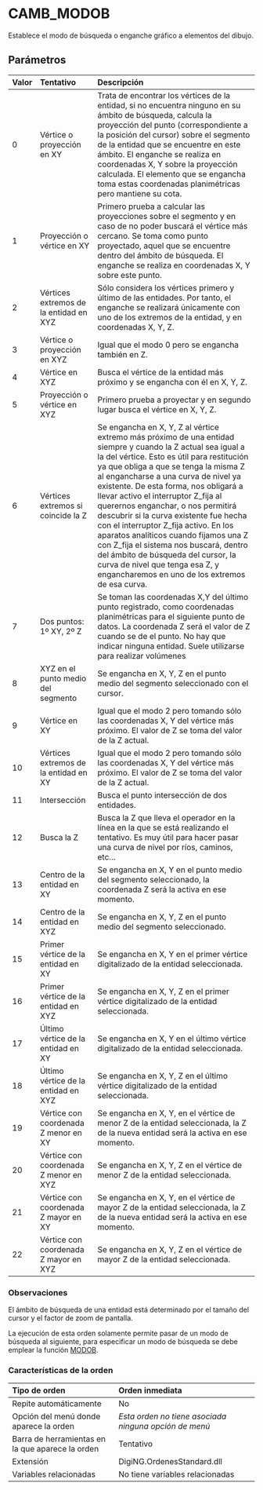 # CAMB\_MODOB

 Establece el modo de búsqueda o enganche gráfico a elementos del dibujo.

## Parámetros

| Valor | Tentativo | Descripción |
| :--- | :--- | :--- |
| 0 | Vértice o proyección en XY | Trata de encontrar los vértices de la entidad, si no encuentra ninguno en su ámbito de búsqueda, calcula la proyección del punto \(correspondiente a la posición del cursor\) sobre el segmento de la entidad que se encuentre en este ámbito. El enganche se realiza en coordenadas X, Y sobre la proyección calculada. El elemento que se engancha toma estas coordenadas planimétricas pero mantiene su cota. |
| 1 | Proyección o vértice en XY | Primero prueba a calcular las proyecciones sobre el segmento y en caso de no poder buscará el vértice más cercano. Se toma como punto proyectado, aquel que se encuentre dentro del ámbito de búsqueda. El enganche se realiza en coordenadas X, Y sobre este punto. |
| 2 | Vértices extremos de la entidad en XYZ | Sólo considera los vértices primero y último de las entidades. Por tanto, el enganche se realizará únicamente con uno de los extremos de la entidad, y en coordenadas X, Y, Z. |
| 3 | Vértice o proyección en XYZ | Igual que el modo 0 pero se engancha también en Z. |
| 4 | Vértice en XYZ | Busca el vértice de la entidad más próximo y se engancha con él en X, Y, Z. |
| 5 | Proyección o vértice en XYZ | Primero prueba a proyectar y en segundo lugar busca el vértice en X, Y, Z. |
| 6 | Vértices extremos si coincide la Z | Se engancha en X, Y, Z al vértice extremo más próximo de una entidad siempre y cuando la Z actual sea igual a la del vértice. Esto es útil para restitución ya que obliga a que se tenga la misma Z al engancharse a una curva de nivel ya existente. De esta forma, nos obligará a llevar activo el interruptor Z\_fija al querernos enganchar, o nos permitirá descubrir si la curva existente fue hecha con el interruptor Z\_fija activo. En los aparatos analíticos cuando fijamos una Z con Z\_fija el sistema nos buscará, dentro del ámbito de búsqueda del cursor, la curva de nivel que tenga esa Z, y engancharemos en uno de los extremos de esa curva. |
| 7 | Dos puntos: 1º XY, 2º Z | Se toman las coordenadas X,Y del último punto registrado, como coordenadas planimétricas para el siguiente punto de datos. La coordenada Z será el valor de Z cuando se de el punto. No hay que indicar ninguna entidad. Suele utilizarse para realizar volúmenes |
| 8 | XYZ en el punto medio del segmento | Se engancha en X, Y, Z en el punto medio del segmento seleccionado con el cursor. |
| 9 | Vértice en XY | Igual que el modo 2 pero tomando sólo las coordenadas X, Y del vértice más próximo. El valor de Z se toma del valor de la Z actual. |
| 10 | Vértices extremos de la entidad en XY | Igual que el modo 2 pero tomando sólo las coordenadas X, Y del vértice más próximo. El valor de Z se toma del valor de la Z actual. |
| 11 | Intersección | Busca el punto intersección de dos entidades. |
| 12 | Busca la Z | Busca la Z que lleva el operador en la línea en la que se está realizando el tentativo. Es muy útil para hacer pasar una curva de nivel por ríos, caminos, etc... |
| 13 | Centro de la entidad en XY | Se engancha en X, Y en el punto medio del segmento seleccionado, la coordenada Z será la activa en ese momento. |
| 14 | Centro de la entidad en XYZ | Se engancha en X, Y, Z en el punto medio del segmento seleccionado. |
| 15 | Primer vértice de la entidad en XY | Se engancha en X, Y en el primer vértice digitalizado de la entidad seleccionada. |
| 16 | Primer vértice de la entidad en XYZ | Se engancha en X, Y, Z en el primer vértice digitalizado de la entidad seleccionada. |
| 17 | Último vértice de la entidad en XY | Se engancha en X, Y en el último vértice digitalizado de la entidad seleccionada. |
| 18 | Último vértice de la entidad en XYZ | Se engancha en X, Y, Z en el último vértice digitalizado de la entidad seleccionada. |
| 19 | Vértice con coordenada Z menor en XY | Se engancha en X, Y, en el vértice de menor Z de la entidad seleccionada, la Z de la nueva entidad será la activa en ese momento. |
| 20 | Vértice con coordenada Z menor en XYZ | Se engancha en X, Y, Z en el vértice de menor Z de la entidad seleccionada. |
| 21 | Vértice con coordenada Z mayor en XY | Se engancha en X, Y, en el vértice de mayor Z de la entidad seleccionada, la Z de la nueva entidad será la activa en ese momento. |
| 22 | Vértice con coordenada Z mayor en XYZ | Se engancha en X, Y, Z en el vértice de mayor Z de la entidad seleccionada. |

### Observaciones

El ámbito de búsqueda de una entidad está determinado por el tamaño del cursor y el factor de zoom de pantalla.

La ejecución de esta orden solamente permite pasar de un modo de búsqueda al siguiente, para especificar un modo de búsqueda se debe emplear la función [MODOB](MODOB.html).

### Características de la orden

| Tipo de orden | Orden inmediata |
| :--- | :--- |
| Repite automáticamente | No |
| Opción del menú donde aparece la orden | _Esta orden no tiene asociada ninguna opción de menú_ |
| Barra de herramientas en la que aparece la orden | Tentativo |
| Extensión | DigiNG.OrdenesStandard.dll |
| Variables relacionadas | No tiene variables relacionadas |

